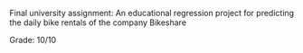 Final university assignment: An educational regression project for predicting the daily bike rentals of the company Bikeshare

Grade: 10/10
